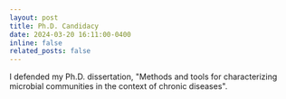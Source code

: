 ```yaml
---
layout: post
title: Ph.D. Candidacy
date: 2024-03-20 16:11:00-0400
inline: false
related_posts: false
---
```


I defended my Ph.D. dissertation, "Methods and tools for characterizing microbial communities in the context of chronic diseases".
